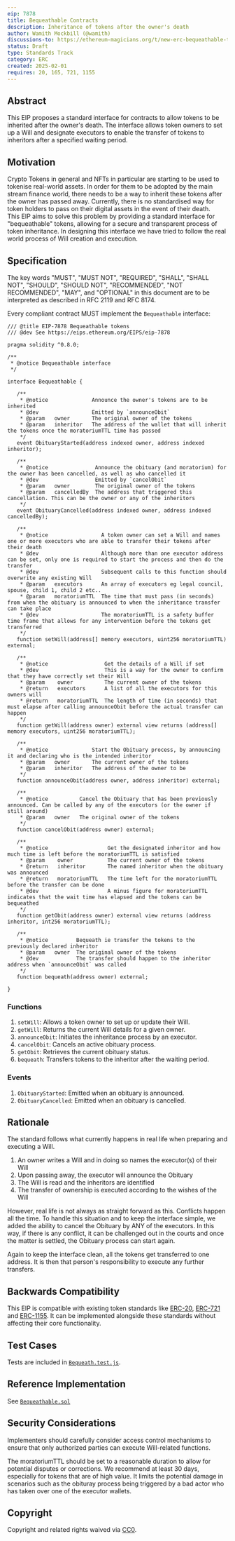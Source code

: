 ```yaml
---
eip: 7878
title: Bequeathable Contracts
description: Inheritance of tokens after the owner's death
author: Wamith Mockbill (@wamith)
discussions-to: https://ethereum-magicians.org/t/new-erc-bequeathable-tokens-a-standard-to-allow-tokens-to-be-inherited-after-the-owners-death/22755
status: Draft
type: Standards Track
category: ERC
created: 2025-02-01
requires: 20, 165, 721, 1155
---
```


## Abstract

This EIP proposes a standard interface for contracts to allow tokens to be inherited after the owner's death. The interface allows token owners to set up a Will and designate executors to enable the transfer of tokens to inheritors after a specified waiting period.


## Motivation
Crypto Tokens in general and NFTs in particular are starting to be used to tokenise real-world assets. In order for them to be adopted by the main stream finance world, there needs to be a way to inherit these tokens after the owner has passed away. Currently, there is no standardised way for token holders to pass on their digital assets in the event of their death.  
This EIP aims to solve this problem by providing a standard interface for "bequeathable" tokens, allowing for a secure and transparent process of token inheritance.
In designing this interface we have tried to follow the real world process of Will creation and execution.


## Specification

The key words "MUST", "MUST NOT", "REQUIRED", "SHALL", "SHALL NOT", "SHOULD", "SHOULD NOT", "RECOMMENDED", "NOT RECOMMENDED", "MAY", and "OPTIONAL" in this document are to be interpreted as described in RFC 2119 and RFC 8174.

Every compliant contract MUST implement the `Bequeathable` interface:

```solidity
/// @title EIP-7878 Bequeathable tokens
/// @dev See https://eips.ethereum.org/EIPS/eip-7878

pragma solidity ^0.8.0;

/**
 * @notice Bequeathable interface
 */

interface Bequeathable {

   /**
    * @notice              Announce the owner's tokens are to be inherited
    * @dev                 Emitted by `announceObit`
    * @param   owner       The original owner of the tokens
    * @param   inheritor   The address of the wallet that will inherit the tokens once the moratoriumTTL time has passed
    */
   event ObituaryStarted(address indexed owner, address indexed inheritor);

   /** 
    * @notice               Announce the obituary (and moratorium) for the owner has been cancelled, as well as who cancelled it
    * @dev                  Emitted by `cancelObit`
    * @param   owner        The original owner of the tokens
    * @param   cancelledBy  The address that triggered this cancellation. This can be the owner or any of the inheritors
    */
   event ObituaryCancelled(address indexed owner, address indexed cancelledBy);

   /** 
    * @notice                 A token owner can set a Will and names one or more executors who are able to transfer their tokens after their death
    * @dev                    Although more than one executor address can be set, only one is required to start the process and then do the transfer
    * @dev                    Subsequent calls to this function should overwrite any existing Will
    * @param   executors      An array of executors eg legal council, spouse, child 1, child 2 etc..
    * @param   moratoriumTTL  The time that must pass (in seconds) from when the obituary is announced to when the inheritance transfer can take place
    * @dev                    The moratoriumTTL is a safety buffer time frame that allows for any intervention before the tokens get transferred
    */
   function setWill(address[] memory executors, uint256 moratoriumTTL) external;

   /**
    * @notice                  Get the details of a Will if set
    * @dev                     This is a way for the owner to confirm that they have correctly set their Will
    * @param    owner          The current owner of the tokens
    * @return   executors      A list of all the executors for this owners will
    * @return   moratoriumTTL  The length of time (in seconds) that must elapse after calling announceObit before the actual transfer can happen
    */
   function getWill(address owner) external view returns (address[] memory executors, uint256 moratoriumTTL);

   /**
    * @notice              Start the Obituary process, by announcing it and declaring who is the intended inheritor
    * @param   owner       The current owner of the tokens
    * @param   inheritor   The address of the owner to be
    */
   function announceObit(address owner, address inheritor) external;

   /**
    * @notice          Cancel the Obituary that has been previously announced. Can be called by any of the executors (or the owner if still around)
    * @param   owner   The original owner of the tokens
    */
   function cancelObit(address owner) external;

   /**
    * @notice                   Get the designated inheritor and how much time is left before the moratoriumTTL is satisfied
    * @param    owner           The current owner of the tokens
    * @return   inheritor       The named inheritor when the obituary was announced
    * @return   moratoriumTTL   The time left for the moratoriumTTL before the transfer can be done
    * @dev                      A minus figure for moratoriumTTL indicates that the wait time has elapsed and the tokens can be bequeathed
    */
   function getObit(address owner) external view returns (address inheritor, int256 moratoriumTTL);

   /**
    * @notice         Bequeath ie transfer the tokens to the previously declared inheritor
    * @param   owner  The original owner of the tokens
    * @dev            The transfer should happen to the inheritor address when `announceObit` was called
    */
   function bequeath(address owner) external;

}
```

### Functions

1. `setWill`: Allows a token owner to set up or update their Will.
2. `getWill`: Returns the current Will details for a given owner.
3. `announceObit`: Initiates the inheritance process by an executor.
4. `cancelObit`: Cancels an active obituary process.
5. `getObit`: Retrieves the current obituary status.
6. `bequeath`: Transfers tokens to the inheritor after the waiting period.

### Events

1. `ObituaryStarted`: Emitted when an obituary is announced.
2. `ObituaryCancelled`: Emitted when an obituary is cancelled.


## Rationale

The standard follows what currently happens in real life when preparing and executing a Will.
1. An owner writes a Will and in doing so names the executor(s) of their Will
2. Upon passing away, the executor will announce the Obituary
3. The Will is read and the inheritors are identified
4. The transfer of ownership is executed according to the wishes of the Will

However, real life is not always as straight forward as this. Conflicts happen all the time. To handle this situation and to keep the interface simple, we added the ability to cancel the Obituary by ANY of the executors. In this way, if there is any conflict, it can be challenged out in the courts and once the matter is settled, the Obituary process can start again.

Again to keep the interface clean, all the tokens get transferred to one address. It is then that person's responsibility to execute any further transfers.


## Backwards Compatibility

This EIP is compatible with existing token standards like [ERC-20](./eip-20.md), [ERC-721](./eip-721.md) and [ERC-1155](./eip-1155.md). It can be implemented alongside these standards without affecting their core functionality.


## Test Cases

Tests are included in [`Bequeath.test.js`](../assets/eip-7878/test/Bequeath.test.js).


## Reference Implementation

See [`Bequeathable.sol`](../assets/eip-7878/contracts/Bequeathable.sol)

## Security Considerations

Implementers should carefully consider access control mechanisms to ensure that only authorized parties can execute Will-related functions. 

The moratoriumTTL should be set to a reasonable duration to allow for potential disputes or corrections. We recommend at least 30 days, especially for tokens that are of high value.  It limits the potential damage in scenarios such as the obituray process being triggered by a bad actor who has taken over one of the executor wallets. 


## Copyright

Copyright and related rights waived via [CC0](../LICENSE.md).
